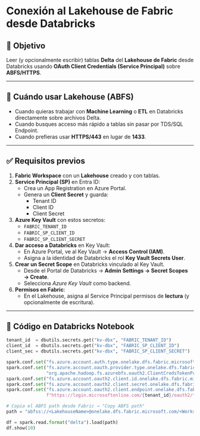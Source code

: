 

# Conexión al Lakehouse de Fabric desde Databricks

## 🎯 Objetivo
Leer (y opcionalmente escribir) tablas **Delta** del **Lakehouse de Fabric** desde Databricks usando **OAuth Client Credentials (Service Principal)** sobre **ABFS/HTTPS**.

---

## 🚦 Cuándo usar Lakehouse (ABFS)
- Cuando quieras trabajar con **Machine Learning** o **ETL** en Databricks directamente sobre archivos Delta.  
- Cuando busques acceso más rápido a tablas sin pasar por TDS/SQL Endpoint.  
- Cuando prefieras usar **HTTPS/443** en lugar de **1433**.  

---

## ✅ Requisitos previos

1. **Fabric Workspace** con un **Lakehouse** creado y con tablas.  
2. **Service Principal (SP)** en Entra ID:  
   - Crea un App Registration en Azure Portal.  
   - Genera un **Client Secret** y guarda:  
     - Tenant ID  
     - Client ID  
     - Client Secret  
3. **Azure Key Vault** con estos secretos:  
   - `FABRIC_TENANT_ID`  
   - `FABRIC_SP_CLIENT_ID`  
   - `FABRIC_SP_CLIENT_SECRET`  
4. **Dar acceso a Databricks** en Key Vault:  
   - En Azure Portal, ve al Key Vault → **Access Control (IAM)**.  
   - Asigna a la identidad de Databricks el rol **Key Vault Secrets User**.  
5. **Crear un Secret Scope** en Databricks vinculado al Key Vault.  
   - Desde el Portal de Databricks → **Admin Settings → Secret Scopes → Create**.  
   - Selecciona *Azure Key Vault* como backend.  
6. **Permisos en Fabric**:  
   - En el Lakehouse, asigna al Service Principal permisos de **lectura** (y opcionalmente de escritura).

---

## 🔐 Código en Databricks Notebook

```python
tenant_id  = dbutils.secrets.get("kv-dbx", "FABRIC_TENANT_ID")
client_id  = dbutils.secrets.get("kv-dbx", "FABRIC_SP_CLIENT_ID")
client_sec = dbutils.secrets.get("kv-dbx", "FABRIC_SP_CLIENT_SECRET")

spark.conf.set("fs.azure.account.auth.type.onelake.dfs.fabric.microsoft.com", "OAuth")
spark.conf.set("fs.azure.account.oauth.provider.type.onelake.dfs.fabric.microsoft.com",
               "org.apache.hadoop.fs.azurebfs.oauth2.ClientCredsTokenProvider")
spark.conf.set("fs.azure.account.oauth2.client.id.onelake.dfs.fabric.microsoft.com", client_id)
spark.conf.set("fs.azure.account.oauth2.client.secret.onelake.dfs.fabric.microsoft.com", client_sec)
spark.conf.set("fs.azure.account.oauth2.client.endpoint.onelake.dfs.fabric.microsoft.com",
               f"https://login.microsoftonline.com/{tenant_id}/oauth2/token")

# Copia el ABFS path desde Fabric → "Copy ABFS path"
path = "abfss://<LakehouseName>@onelake.dfs.fabric.microsoft.com/<WorkspaceName>.Lakehouse/Tables/<TableName>"

df = spark.read.format("delta").load(path)
df.show(10)
